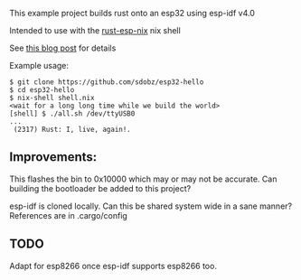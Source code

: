 This example project builds rust onto an esp32 using esp-idf v4.0

Intended to use with the [rust-esp-nix](https://github.com/sdobz/rust-esp-nix) nix shell

See [this blog post](https://specific.solutions.limited/projects/hanging-plotter/esp-rust) for details

Example usage:
```
$ git clone https://github.com/sdobz/esp32-hello
$ cd esp32-hello
$ nix-shell shell.nix
<wait for a long long time while we build the world>
[shell] $ ./all.sh /dev/ttyUSB0
...
 (2317) Rust: I, live, again!.
```


## Improvements:
This flashes the bin to 0x10000 which may or may not be accurate. Can building the bootloader be added to this project?

esp-idf is cloned locally. Can this be shared system wide in a sane manner? References are in .cargo/config

## TODO

Adapt for esp8266 once esp-idf supports esp8266 too. 
